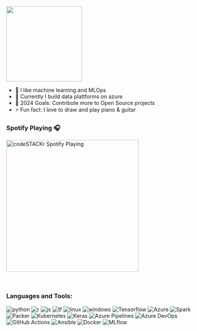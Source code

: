 <img src="https://rishavanand.github.io/static/images/greetings.gif" alt="" width="200" />


- 🔭 I like machine learning and MLOps
- 🏢 Currently I build data plattforms on azure 
- 🥅 2024 Goals: Contribute more to Open Source projects
- ⚡ Fun fact: I love to draw and play piano & guitar 





### Spotify Playing 🎧
[<img src="https://novatorem-sooty-three.vercel.app/api/spotify" alt="codeSTACKr Spotify Playing" width="350" />](https://open.spotify.com/user/1142855884)


<br />

### Languages and Tools:

<div display="flex">
  <img src="https://img.shields.io/badge/-python-gray?style=for-the-badge&&logo=Python"alt="python"/>
  <img src="https://img.shields.io/badge/-r-gray?style=for-the-badge&&logo=R"alt="r"/>
  <img src="https://img.shields.io/badge/-Java Script-gray?style=for-the-badge&&logo=JavaScript"alt="js"/>
  <img src="https://img.shields.io/badge/-Terraform-gray?style=for-the-badge&&logo=Terraform"alt="tf"/>
  <img src="https://img.shields.io/badge/-Linux-gray?style=for-the-badge&&logo=Linux"alt="linux"/>
  <img src="https://img.shields.io/badge/-Windows-gray?style=for-the-badge&&logo=Windows"alt="windows"/>
  <img src="https://img.shields.io/badge/-Tensorflow-gray?style=for-the-badge&&logo=Tensorflow"alt="Tensorflow"/>
  <img src="https://img.shields.io/badge/-Azure-gray?style=for-the-badge&&logo=Microsoft Azure"alt="Azure"/>
  <img src="https://img.shields.io/badge/-Apache Spark-gray?style=for-the-badge&&logo=Apache Spark"alt="Spark"/>
  <img src="https://img.shields.io/badge/-Packer-gray?style=for-the-badge&&logo=Packer"alt="Packer"/>
  <img src="https://img.shields.io/badge/-Kubernetes-gray?style=for-the-badge&&logo=Kubernetes"alt="Kubernetes"/>
  <img src="https://img.shields.io/badge/-Keras-gray?style=for-the-badge&&logo=Keras"alt="Keras"/>
  <img src="https://img.shields.io/badge/-Azure Pipelines-gray?style=for-the-badge&&logo=Azure Pipelines"alt="Azure Pipelines"/>
  <img src="https://img.shields.io/badge/-Azure DevOps-gray?style=for-the-badge&&logo=Azure DevOps"alt="Azure DevOps"/>
  <img src="https://img.shields.io/badge/-GitHub Actions-gray?style=for-the-badge&&logo=GitHub Actions"alt="GitHub Actions"/>
  <img src="https://img.shields.io/badge/-Ansible-gray?style=for-the-badge&&logo=Ansible"alt="Ansible"/>
  <img src="https://img.shields.io/badge/-Docker-gray?style=for-the-badge&&logo=Docker"alt="Docker"/>
  <img src="https://img.shields.io/badge/-MLflow-gray?style=for-the-badge&&logo=MLflow"alt="MLflow"/>
</div>


<!-- 

Microsoft SQL Server
PostgreSQL
MySQL
SQLite -->


<br />



<!-- ### Latest Videos
<!-- YOUTUBE:START -->	
<!-- - ...	 -->
<!-- YOUTUBE:END -->

<!-- ### 📕 Latest Blog Posts -->

<!-- BLOG-POST-LIST:START -->
<!-- - ... -->
<!-- BLOG-POST-LIST:END -->



